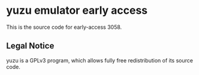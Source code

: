 yuzu emulator early access
=============

This is the source code for early-access 3058.

## Legal Notice

yuzu is a GPLv3 program, which allows fully free redistribution of its source code.